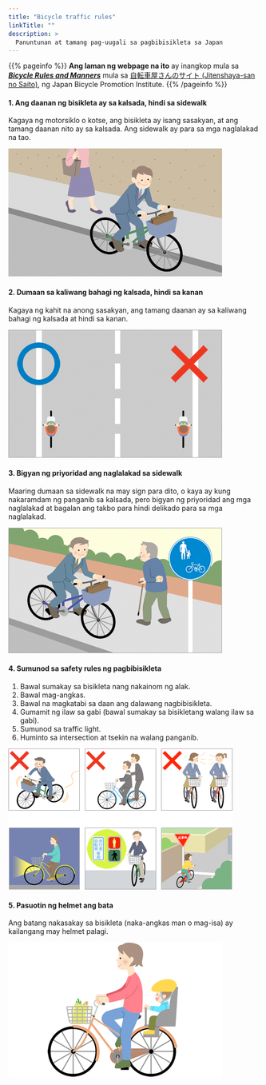 ```yaml
---
title: "Bicycle traffic rules"
linkTitle: ""
description: >
  Panuntunan at tamang pag-uugali sa pagbibisikleta sa Japan
---
```

{{% pageinfo %}}
**Ang laman ng webpage na ito** ay inangkop mula sa ***[Bicycle Rules and Manners](http://www.j-bicycleinfo.jp/rule.html)*** mula sa [自転車屋さんのサイト (Jitenshaya-san no Saito)](http://www.j-bicycleinfo.jp), ng Japan Bicycle Promotion Institute.
{{% /pageinfo %}}
#### **1. Ang daanan ng bisikleta ay sa kalsada, hindi sa sidewalk**

Kagaya ng motorsiklo o kotse, ang bisikleta ay isang sasakyan, at ang tamang daanan nito ay sa kalsada. Ang sidewalk ay para sa mga naglalakad na tao.

![Biycle traffic rules](bicycle-rules-1.png)

#### **2. Dumaan sa kaliwang bahagi ng kalsada, hindi sa kanan**

Kagaya ng kahit na anong sasakyan, ang tamang daanan ay sa kaliwang bahagi ng kalsada at hindi sa kanan.

![Biycle traffic rules](bicycle-rules-2.png)

#### **3. Bigyan ng priyoridad ang naglalakad sa sidewalk**

Maaring dumaan sa sidewalk na may sign para dito, o kaya ay kung nakaramdam ng panganib sa kalsada, pero bigyan ng priyoridad ang mga naglalakad at bagalan ang takbo para hindi delikado para sa mga naglalakad.

![Biycle traffic rules](bicycle-rules-3.png)

#### **4. Sumunod sa safety rules ng pagbibisikleta**

1. Bawal sumakay sa bisikleta nang nakainom ng alak.
2. Bawal mag-angkas.
3. Bawal na magkatabi sa daan ang dalawang nagbibisikleta.
4. Gumamit ng ilaw sa gabi (bawal sumakay sa bisikletang walang ilaw sa gabi).
5. Sumunod sa traffic light.
6. Huminto sa intersection at tsekin na walang panganib.

![Biycle traffic rules](bicycle-rules-4.png)

#### **5. Pasuotin ng helmet ang bata**

Ang batang nakasakay sa bisikleta (naka-angkas man o mag-isa) ay kailangang may helmet palagi.

![Biycle traffic rules](bicycle-rules-5.png)